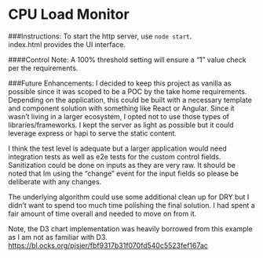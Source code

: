 # CPU Load Monitor
###Instructions:
To start the http server, use `node start`.  
index.html provides the UI interface.

####Control Note:
A 100% threshold setting will ensure a “1” value check per the requirements.

###Future Enhancements:
I decided to keep this project as vanilla as possible since it was scoped to be a POC by the take home requirements.  Depending on the application, this could be built with a necessary template and component solution with something like React or Angular.  Since it wasn’t living in a larger ecosystem, I opted not to use those types of libraries/frameworks.  I kept the server as light as possible but it could leverage express or hapi to serve the static content.

I think the test level is adequate but a larger application would need integration tests as well as e2e tests for the custom control fields.  Sanitization could be done on inputs as they are very raw.  It should be noted that Im using the “change” event for the input fields so please be deliberate with any changes.  

The underlying algorithm could use some additional clean up for DRY but I didn’t want to spend too much time polishing the final solution.  I had spent a fair amount of time overall and needed to move on from it.

Note, the D3 chart implementation was heavily borrowed from this example as I am not as familiar with D3.
https://bl.ocks.org/pjsier/fbf9317b31f070fd540c5523fef167ac

